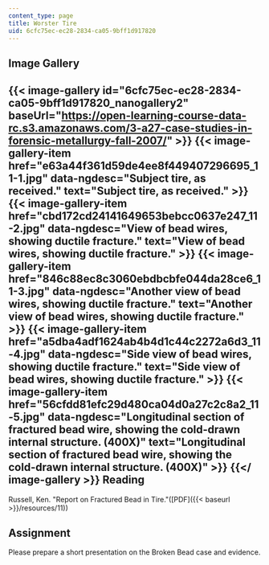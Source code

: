 ```yaml
---
content_type: page
title: Worster Tire
uid: 6cfc75ec-ec28-2834-ca05-9bff1d917820
---
```


Image Gallery
-------------
{{< image-gallery id="6cfc75ec-ec28-2834-ca05-9bff1d917820_nanogallery2" baseUrl="https://open-learning-course-data-rc.s3.amazonaws.com/3-a27-case-studies-in-forensic-metallurgy-fall-2007/" >}}
{{< image-gallery-item href="e63a44f361d59de4ee8f449407296695_11-1.jpg" data-ngdesc="Subject tire, as received." text="Subject tire, as received." >}}
{{< image-gallery-item href="cbd172cd24141649653bebcc0637e247_11-2.jpg" data-ngdesc="View of bead wires, showing ductile fracture." text="View of bead wires, showing ductile fracture." >}}
{{< image-gallery-item href="846c88ec8c3060ebdbcbfe044da28ce6_11-3.jpg" data-ngdesc="Another view of bead wires, showing ductile fracture." text="Another view of bead wires, showing ductile fracture." >}}
{{< image-gallery-item href="a5dba4adf1624ab4b4d1c44c2272a6d3_11-4.jpg" data-ngdesc="Side view of bead wires, showing ductile fracture." text="Side view of bead wires, showing ductile fracture." >}}
{{< image-gallery-item href="56cfdd81efc29d480ca04d0a27c2c8a2_11-5.jpg" data-ngdesc="Longitudinal section of fractured bead wire, showing the cold-drawn internal structure. (400X)" text="Longitudinal section of fractured bead wire, showing the cold-drawn internal structure. (400X)" >}}
{{</ image-gallery >}}
Reading
-------

Russell, Ken. "Report on Fractured Bead in Tire."([PDF]({{< baseurl >}}/resources/11))

Assignment
----------

Please prepare a short presentation on the Broken Bead case and evidence.